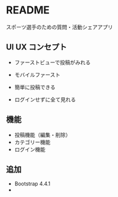 # README

スポーツ選手のための質問・活動シェアアプリ

##  UI UX コンセプト

* ファーストビューで投稿がみれる

* モバイルファースト

*  簡単に投稿できる

*   ログインせずに全て見れる

##  機能

*  投稿機能（編集・削除）
*  カテゴリー機能
*  ログイン機能


## 追加

*  Bootstrap  4.4.1
*  